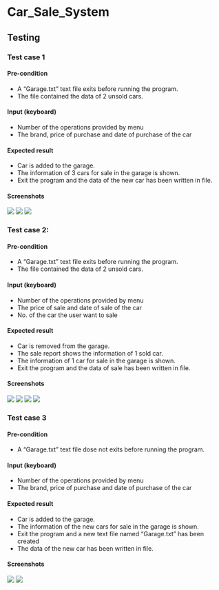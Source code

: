 # Car_Sale_System
## Testing 
### Test case 1
#### Pre-condition
- A “Garage.txt” text file exits before running the program. 
- The file contained the data of 2 unsold cars.
#### Input (keyboard)
- Number of the operations provided by menu
- The brand, price of purchase and date of purchase of the car
#### Expected result
- Car is added to the garage.
- The information of 3 cars for sale in the garage is shown.
- Exit the program and the data of the new car has been written in file.
#### Screenshots
<img src="screenshots/Picture1.png" />
<img src="screenshots/Picture2.png" />
<img src="screenshots/Picture3.png" />

### Test case 2:
#### Pre-condition
- A “Garage.txt” text file exits before running the program. 
- The file contained the data of 2 unsold cars.
#### Input (keyboard)
- Number of the operations provided by menu
- The price of sale and date of sale of the car
- No. of the car the user want to sale
#### Expected result
- Car is removed from the garage.
- The sale report shows the information of 1 sold car.
- The information of 1 car for sale in the garage is shown.
- Exit the program and the data of sale has been written in file.
#### Screenshots
<img src="screenshots/Picture4.png" />
<img src="screenshots/Picture5.png" />
<img src="screenshots/Picture6.png" />
<img src="screenshots/Picture8.png" />

### Test case 3
#### Pre-condition
- A “Garage.txt” text file dose not exits before running the program. 
#### Input (keyboard)
- Number of the operations provided by menu
- The brand, price of purchase and date of purchase of the car
#### Expected result
- Car is added to the garage.
- The information of the new cars for sale in the garage is shown.
- Exit the program and a new text file named “Garage.txt” has been created
- The data of the new car has been written in file.
#### Screenshots
<img src="screenshots/Picture10.png" />
<img src="screenshots/Picture11.png" />

